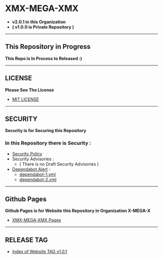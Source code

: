 # XMX-MEGA-XMX
- **v2.0.1 in this Organization**
- **( v1.0.0 is Private Repository )**



******************************

## This Repository in Progress

**This Repo is In Process to Released :)**

******************************

## LICENSE

**Please See The License**
- [MIT LICENSE](https://github.com/X-MEGA-X/XMX-MEGA-XMX/blob/master/LICENSE)

******************************

## SECURITY

**Security is for Securing this Repository**

### In this Repository there is Security : 

- [Security Policy](https://github.com/X-MEGA-X/XMX-MEGA-XMX/blob/master/SECURITY.md)
- Security Advisories : 
  + ( There is no Draft Security Advisories )
- [Dependabot Alert](https://github.com/X-MEGA-X/XMX-MEGA-XMX/tree/master/.github/dependency%20graph) : 
  + [dependabot-1.yml](https://github.com/X-MEGA-X/XMX-MEGA-XMX/blob/master/.github/dependency%20graph/dependabot-1.yml)
  + [dependabot-2.yml](https://github.com/X-MEGA-X/XMX-MEGA-XMX/blob/master/.github/dependency%20graph/dependabot-2.yml)

******************************

## Github Pages

**Github Pages is for Website this Repository in Organization X-MEGA-X**
- [XMX-MEGA-XMX Pages](https://x-mega-x.github.io/XMX-MEGA-XMX/)

****************************** 

## RELEASE TAG

- [Index of Website TAG v1.0.1](https://github.com/X-MEGA-X/XMX-MEGA-XMX/releases/tag/v1.0.1)
